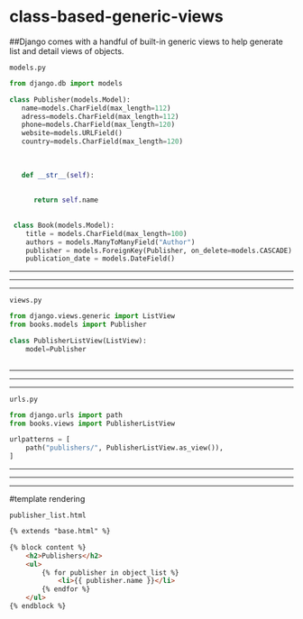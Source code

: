 # class-based-generic-views

##Django comes with a handful of built-in generic views to help generate list and detail views of objects.

`models.py`
```python
from django.db import models 

class Publisher(models.Model):
   name=models.CharField(max_length=112)
   adress=models.CharField(max_length=112)
   phone=models.CharField(max_length=120)
   website=models.URLField()
   country=models.CharField(max_length=120)
   
   
   
   def __str__(self):
   
   
      return self.name
      
      
 class Book(models.Model):
    title = models.CharField(max_length=100)
    authors = models.ManyToManyField("Author")
    publisher = models.ForeignKey(Publisher, on_delete=models.CASCADE)
    publication_date = models.DateField()
```   
      
-----------------------------------------------------------------------------------------------------------------------------------
-----------------------------------------------------------------------------------------------------------------------------------
-----------------------------------------------------------------------------------------------------------------------------------
`views.py`
```python
from django.views.generic import ListView
from books.models import Publisher

class PublisherListView(ListView):
    model=Publisher
    
 ```     
------------------------------------------------------------------------------------------------------------------------------------
------------------------------------------------------------------------------------------------------------------------------------
------------------------------------------------------------------------------------------------------------------------------------

`urls.py`

```python
from django.urls import path
from books.views import PublisherListView

urlpatterns = [
    path("publishers/", PublisherListView.as_view()),
]
```  
-----------------------------------------------------------------------------------------------------------------------------------
-----------------------------------------------------------------------------------------------------------------------------------
-----------------------------------------------------------------------------------------------------------------------------------
#template rendering 

`publisher_list.html`
```html
{% extends "base.html" %}

{% block content %}
    <h2>Publishers</h2>
    <ul>
        {% for publisher in object_list %}
            <li>{{ publisher.name }}</li>
        {% endfor %}
    </ul>
{% endblock %}
   

```


